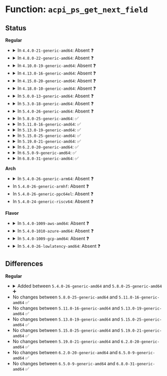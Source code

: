 # Function: <code>acpi_ps_get_next_field</code>

## Status
<b>Regular</b>
<ul>
<li>
<details>
<summary>In <code>4.4.0-21-generic-amd64</code>: Absent ❓</summary>

```json
{
  "name": "acpi_ps_get_next_field",
  "collision_type": "Unique Static",
  "inline_type": "Full",
  "funcs": [
    {
      "addr": 18446744071583697778,
      "name": "acpi_ps_get_next_field",
      "external": false,
      "loc": "drivers/acpi/acpica/psargs.c:484",
      "file": "drivers/acpi/acpica/psargs.c",
      "inline": "not declared, inlined",
      "caller_inline": [
        "drivers/acpi/acpica/psargs.c:acpi_ps_get_next_arg"
      ],
      "caller_func": []
    }
  ],
  "symbols": []
}
```
</details>
</li>
<li>
<details>
<summary>In <code>4.8.0-22-generic-amd64</code>: Absent ❓</summary>

```json
{
  "name": "acpi_ps_get_next_field",
  "collision_type": "Unique Static",
  "inline_type": "Full",
  "funcs": [
    {
      "addr": 18446744071584022109,
      "name": "acpi_ps_get_next_field",
      "external": false,
      "loc": "drivers/acpi/acpica/psargs.c:484",
      "file": "drivers/acpi/acpica/psargs.c",
      "inline": "not declared, inlined",
      "caller_inline": [
        "drivers/acpi/acpica/psargs.c:acpi_ps_get_next_arg"
      ],
      "caller_func": []
    }
  ],
  "symbols": []
}
```
</details>
</li>
<li>
<details>
<summary>In <code>4.10.0-19-generic-amd64</code>: Absent ❓</summary>

```json
{
  "name": "acpi_ps_get_next_field",
  "collision_type": "Unique Static",
  "inline_type": "Full",
  "funcs": [
    {
      "addr": 18446744071584164018,
      "name": "acpi_ps_get_next_field",
      "external": false,
      "loc": "drivers/acpi/acpica/psargs.c:484",
      "file": "drivers/acpi/acpica/psargs.c",
      "inline": "not declared, inlined",
      "caller_inline": [
        "drivers/acpi/acpica/psargs.c:acpi_ps_get_next_arg"
      ],
      "caller_func": []
    }
  ],
  "symbols": []
}
```
</details>
</li>
<li>
<details>
<summary>In <code>4.13.0-16-generic-amd64</code>: Absent ❓</summary>

```json
{
  "name": "acpi_ps_get_next_field",
  "collision_type": "Unique Static",
  "inline_type": "Full",
  "funcs": [
    {
      "addr": 18446744071584231409,
      "name": "acpi_ps_get_next_field",
      "external": false,
      "loc": "drivers/acpi/acpica/psargs.c:489",
      "file": "drivers/acpi/acpica/psargs.c",
      "inline": "not declared, inlined",
      "caller_inline": [
        "drivers/acpi/acpica/psargs.c:acpi_ps_get_next_arg"
      ],
      "caller_func": []
    }
  ],
  "symbols": []
}
```
</details>
</li>
<li>
<details>
<summary>In <code>4.15.0-20-generic-amd64</code>: Absent ❓</summary>

```json
{
  "name": "acpi_ps_get_next_field",
  "collision_type": "Unique Static",
  "inline_type": "Full",
  "funcs": [
    {
      "addr": 18446744071584578255,
      "name": "acpi_ps_get_next_field",
      "external": false,
      "loc": "drivers/acpi/acpica/psargs.c:489",
      "file": "drivers/acpi/acpica/psargs.c",
      "inline": "not declared, inlined",
      "caller_inline": [
        "drivers/acpi/acpica/psargs.c:acpi_ps_get_next_arg"
      ],
      "caller_func": []
    }
  ],
  "symbols": []
}
```
</details>
</li>
<li>
<details>
<summary>In <code>4.18.0-10-generic-amd64</code>: Absent ❓</summary>

```json
{
  "name": "acpi_ps_get_next_field",
  "collision_type": "Unique Static",
  "inline_type": "Full",
  "funcs": [
    {
      "addr": 18446744071584803377,
      "name": "acpi_ps_get_next_field",
      "external": false,
      "loc": "drivers/acpi/acpica/psargs.c:455",
      "file": "drivers/acpi/acpica/psargs.c",
      "inline": "not declared, inlined",
      "caller_inline": [
        "drivers/acpi/acpica/psargs.c:acpi_ps_get_next_arg"
      ],
      "caller_func": []
    }
  ],
  "symbols": []
}
```
</details>
</li>
<li>
<details>
<summary>In <code>5.0.0-13-generic-amd64</code>: Absent ❓</summary>

```json
{
  "name": "acpi_ps_get_next_field",
  "collision_type": "Unique Static",
  "inline_type": "Full",
  "funcs": [
    {
      "addr": 18446744071584905883,
      "name": "acpi_ps_get_next_field",
      "external": false,
      "loc": "drivers/acpi/acpica/psargs.c:455",
      "file": "drivers/acpi/acpica/psargs.c",
      "inline": "not declared, inlined",
      "caller_inline": [
        "drivers/acpi/acpica/psargs.c:acpi_ps_get_next_arg"
      ],
      "caller_func": []
    }
  ],
  "symbols": []
}
```
</details>
</li>
<li>
<details>
<summary>In <code>5.3.0-18-generic-amd64</code>: Absent ❓</summary>

```json
{
  "name": "acpi_ps_get_next_field",
  "collision_type": "Unique Static",
  "inline_type": "Full",
  "funcs": [
    {
      "addr": 18446744071585109002,
      "name": "acpi_ps_get_next_field",
      "external": false,
      "loc": "drivers/acpi/acpica/psargs.c:455",
      "file": "drivers/acpi/acpica/psargs.c",
      "inline": "not declared, inlined",
      "caller_inline": [
        "drivers/acpi/acpica/psargs.c:acpi_ps_get_next_arg"
      ],
      "caller_func": []
    }
  ],
  "symbols": []
}
```
</details>
</li>
<li>
<details>
<summary>In <code>5.4.0-26-generic-amd64</code>: Absent ❓</summary>

```json
{
  "name": "acpi_ps_get_next_field",
  "collision_type": "Unique Static",
  "inline_type": "Full",
  "funcs": [
    {
      "addr": 18446744071585245361,
      "name": "acpi_ps_get_next_field",
      "external": false,
      "loc": "drivers/acpi/acpica/psargs.c:455",
      "file": "drivers/acpi/acpica/psargs.c",
      "inline": "not declared, inlined",
      "caller_inline": [
        "drivers/acpi/acpica/psargs.c:acpi_ps_get_next_arg"
      ],
      "caller_func": []
    }
  ],
  "symbols": []
}
```
</details>
</li>
<li>
<details>
<summary>In <code>5.8.0-25-generic-amd64</code>: ✅</summary>

```c
union acpi_parse_object * acpi_ps_get_next_field(struct acpi_parse_state * parser_state)
```

```json
{
  "name": "acpi_ps_get_next_field",
  "collision_type": "Unique Static",
  "inline_type": "No",
  "funcs": [
    {
      "addr": 18446744071585949564,
      "name": "acpi_ps_get_next_field",
      "external": false,
      "loc": "drivers/acpi/acpica/psargs.c:455",
      "file": "drivers/acpi/acpica/psargs.c",
      "inline": "seen, unknown",
      "caller_inline": [],
      "caller_func": [
        "drivers/acpi/acpica/psargs.c:acpi_ps_get_next_arg"
      ]
    }
  ],
  "symbols": [
    {
      "addr": 18446744071585949564,
      "name": "acpi_ps_get_next_field",
      "section": ".text",
      "bind": "STB_LOCAL",
      "size": 696
    }
  ]
}
```
</details>
</li>
<li>
<details>
<summary>In <code>5.11.0-16-generic-amd64</code>: ✅</summary>

```c
union acpi_parse_object * acpi_ps_get_next_field(struct acpi_parse_state * parser_state)
```

```json
{
  "name": "acpi_ps_get_next_field",
  "collision_type": "Unique Static",
  "inline_type": "No",
  "funcs": [
    {
      "addr": 18446744071586072478,
      "name": "acpi_ps_get_next_field",
      "external": false,
      "loc": "drivers/acpi/acpica/psargs.c:455",
      "file": "drivers/acpi/acpica/psargs.c",
      "inline": "seen, unknown",
      "caller_inline": [],
      "caller_func": [
        "drivers/acpi/acpica/psargs.c:acpi_ps_get_next_arg"
      ]
    }
  ],
  "symbols": [
    {
      "addr": 18446744071586072478,
      "name": "acpi_ps_get_next_field",
      "section": ".text",
      "bind": "STB_LOCAL",
      "size": 696
    }
  ]
}
```
</details>
</li>
<li>
<details>
<summary>In <code>5.13.0-19-generic-amd64</code>: ✅</summary>

```c
union acpi_parse_object * acpi_ps_get_next_field(struct acpi_parse_state * parser_state)
```

```json
{
  "name": "acpi_ps_get_next_field",
  "collision_type": "Unique Static",
  "inline_type": "No",
  "funcs": [
    {
      "addr": 18446744071585949299,
      "name": "acpi_ps_get_next_field",
      "external": false,
      "loc": "drivers/acpi/acpica/psargs.c:455",
      "file": "drivers/acpi/acpica/psargs.c",
      "inline": "seen, unknown",
      "caller_inline": [],
      "caller_func": [
        "drivers/acpi/acpica/psargs.c:acpi_ps_get_next_arg"
      ]
    }
  ],
  "symbols": [
    {
      "addr": 18446744071585949299,
      "name": "acpi_ps_get_next_field",
      "section": ".text",
      "bind": "STB_LOCAL",
      "size": 696
    }
  ]
}
```
</details>
</li>
<li>
<details>
<summary>In <code>5.15.0-25-generic-amd64</code>: ✅</summary>

```c
union acpi_parse_object * acpi_ps_get_next_field(struct acpi_parse_state * parser_state)
```

```json
{
  "name": "acpi_ps_get_next_field",
  "collision_type": "Unique Static",
  "inline_type": "No",
  "funcs": [
    {
      "addr": 18446744071586437598,
      "name": "acpi_ps_get_next_field",
      "external": false,
      "loc": "drivers/acpi/acpica/psargs.c:455",
      "file": "drivers/acpi/acpica/psargs.c",
      "inline": "seen, unknown",
      "caller_inline": [],
      "caller_func": [
        "drivers/acpi/acpica/psargs.c:acpi_ps_get_next_arg"
      ]
    }
  ],
  "symbols": [
    {
      "addr": 18446744071586437598,
      "name": "acpi_ps_get_next_field",
      "section": ".text",
      "bind": "STB_LOCAL",
      "size": 696
    }
  ]
}
```
</details>
</li>
<li>
<details>
<summary>In <code>5.19.0-21-generic-amd64</code>: ✅</summary>

```c
union acpi_parse_object * acpi_ps_get_next_field(struct acpi_parse_state * parser_state)
```

```json
{
  "name": "acpi_ps_get_next_field",
  "collision_type": "Unique Static",
  "inline_type": "No",
  "funcs": [
    {
      "addr": 18446744071587688970,
      "name": "acpi_ps_get_next_field",
      "external": false,
      "loc": "drivers/acpi/acpica/psargs.c:455",
      "file": "drivers/acpi/acpica/psargs.c",
      "inline": "seen, unknown",
      "caller_inline": [],
      "caller_func": [
        "drivers/acpi/acpica/psargs.c:acpi_ps_get_next_arg"
      ]
    }
  ],
  "symbols": [
    {
      "addr": 18446744071587688970,
      "name": "acpi_ps_get_next_field",
      "section": ".text",
      "bind": "STB_LOCAL",
      "size": 736
    }
  ]
}
```
</details>
</li>
<li>
<details>
<summary>In <code>6.2.0-20-generic-amd64</code>: ✅</summary>

```c
union acpi_parse_object * acpi_ps_get_next_field(struct acpi_parse_state * parser_state)
```

```json
{
  "name": "acpi_ps_get_next_field",
  "collision_type": "Unique Static",
  "inline_type": "No",
  "funcs": [
    {
      "addr": 18446744071589000608,
      "name": "acpi_ps_get_next_field",
      "external": false,
      "loc": "drivers/acpi/acpica/psargs.c:455",
      "file": "drivers/acpi/acpica/psargs.c",
      "inline": "seen, unknown",
      "caller_inline": [],
      "caller_func": [
        "drivers/acpi/acpica/psargs.c:acpi_ps_get_next_arg",
        "drivers/acpi/acpica/psargs.c:acpi_ps_get_next_arg"
      ]
    }
  ],
  "symbols": [
    {
      "addr": 18446744071589000608,
      "name": "acpi_ps_get_next_field",
      "section": ".text",
      "bind": "STB_LOCAL",
      "size": 808
    }
  ]
}
```
</details>
</li>
<li>
<details>
<summary>In <code>6.5.0-9-generic-amd64</code>: ✅</summary>

```c
union acpi_parse_object * acpi_ps_get_next_field(struct acpi_parse_state * parser_state)
```

```json
{
  "name": "acpi_ps_get_next_field",
  "collision_type": "Unique Static",
  "inline_type": "No",
  "funcs": [
    {
      "addr": 18446744071589291152,
      "name": "acpi_ps_get_next_field",
      "external": false,
      "loc": "drivers/acpi/acpica/psargs.c:455",
      "file": "drivers/acpi/acpica/psargs.c",
      "inline": "seen, unknown",
      "caller_inline": [],
      "caller_func": [
        "drivers/acpi/acpica/psargs.c:acpi_ps_get_next_arg",
        "drivers/acpi/acpica/psargs.c:acpi_ps_get_next_arg"
      ]
    }
  ],
  "symbols": [
    {
      "addr": 18446744071589291152,
      "name": "acpi_ps_get_next_field",
      "section": ".text",
      "bind": "STB_LOCAL",
      "size": 800
    }
  ]
}
```
</details>
</li>
<li>
<details>
<summary>In <code>6.8.0-31-generic-amd64</code>: ✅</summary>

```c
union acpi_parse_object * acpi_ps_get_next_field(struct acpi_parse_state * parser_state)
```

```json
{
  "name": "acpi_ps_get_next_field",
  "collision_type": "Unique Static",
  "inline_type": "No",
  "funcs": [
    {
      "addr": 18446744071589597920,
      "name": "acpi_ps_get_next_field",
      "external": false,
      "loc": "drivers/acpi/acpica/psargs.c:455",
      "file": "drivers/acpi/acpica/psargs.c",
      "inline": "seen, unknown",
      "caller_inline": [],
      "caller_func": [
        "drivers/acpi/acpica/psargs.c:acpi_ps_get_next_arg",
        "drivers/acpi/acpica/psargs.c:acpi_ps_get_next_arg"
      ]
    }
  ],
  "symbols": [
    {
      "addr": 18446744071589597920,
      "name": "acpi_ps_get_next_field",
      "section": ".text",
      "bind": "STB_LOCAL",
      "size": 800
    }
  ]
}
```
</details>
</li>
</ul>
<b>Arch</b>
<ul>
<li>
<details>
<summary>In <code>5.4.0-26-generic-arm64</code>: Absent ❓</summary>

```json
{
  "name": "acpi_ps_get_next_field",
  "collision_type": "Unique Static",
  "inline_type": "Full",
  "funcs": [
    {
      "addr": 18446603336497570052,
      "name": "acpi_ps_get_next_field",
      "external": false,
      "loc": "drivers/acpi/acpica/psargs.c:455",
      "file": "drivers/acpi/acpica/psargs.c",
      "inline": "not declared, inlined",
      "caller_inline": [
        "drivers/acpi/acpica/psargs.c:acpi_ps_get_next_arg"
      ],
      "caller_func": []
    }
  ],
  "symbols": []
}
```
</details>
</li>
<li>
In <code>5.4.0-26-generic-armhf</code>: Absent ❓
</li>
<li>
In <code>5.4.0-26-generic-ppc64el</code>: Absent ❓
</li>
<li>
In <code>5.4.0-24-generic-riscv64</code>: Absent ❓
</li>
</ul>
<b>Flavor</b>
<ul>
<li>
<details>
<summary>In <code>5.4.0-1009-aws-amd64</code>: Absent ❓</summary>

```json
{
  "name": "acpi_ps_get_next_field",
  "collision_type": "Unique Static",
  "inline_type": "Full",
  "funcs": [
    {
      "addr": 18446744071585101592,
      "name": "acpi_ps_get_next_field",
      "external": false,
      "loc": "drivers/acpi/acpica/psargs.c:455",
      "file": "drivers/acpi/acpica/psargs.c",
      "inline": "not declared, inlined",
      "caller_inline": [
        "drivers/acpi/acpica/psargs.c:acpi_ps_get_next_arg"
      ],
      "caller_func": []
    }
  ],
  "symbols": []
}
```
</details>
</li>
<li>
<details>
<summary>In <code>5.4.0-1010-azure-amd64</code>: Absent ❓</summary>

```json
{
  "name": "acpi_ps_get_next_field",
  "collision_type": "Unique Static",
  "inline_type": "Full",
  "funcs": [
    {
      "addr": 18446744071585016919,
      "name": "acpi_ps_get_next_field",
      "external": false,
      "loc": "drivers/acpi/acpica/psargs.c:455",
      "file": "drivers/acpi/acpica/psargs.c",
      "inline": "not declared, inlined",
      "caller_inline": [
        "drivers/acpi/acpica/psargs.c:acpi_ps_get_next_arg"
      ],
      "caller_func": []
    }
  ],
  "symbols": []
}
```
</details>
</li>
<li>
<details>
<summary>In <code>5.4.0-1009-gcp-amd64</code>: Absent ❓</summary>

```json
{
  "name": "acpi_ps_get_next_field",
  "collision_type": "Unique Static",
  "inline_type": "Full",
  "funcs": [
    {
      "addr": 18446744071585196945,
      "name": "acpi_ps_get_next_field",
      "external": false,
      "loc": "drivers/acpi/acpica/psargs.c:455",
      "file": "drivers/acpi/acpica/psargs.c",
      "inline": "not declared, inlined",
      "caller_inline": [
        "drivers/acpi/acpica/psargs.c:acpi_ps_get_next_arg"
      ],
      "caller_func": []
    }
  ],
  "symbols": []
}
```
</details>
</li>
<li>
<details>
<summary>In <code>5.4.0-26-lowlatency-amd64</code>: Absent ❓</summary>

```json
{
  "name": "acpi_ps_get_next_field",
  "collision_type": "Unique Static",
  "inline_type": "Full",
  "funcs": [
    {
      "addr": 18446744071585303105,
      "name": "acpi_ps_get_next_field",
      "external": false,
      "loc": "drivers/acpi/acpica/psargs.c:455",
      "file": "drivers/acpi/acpica/psargs.c",
      "inline": "not declared, inlined",
      "caller_inline": [
        "drivers/acpi/acpica/psargs.c:acpi_ps_get_next_arg"
      ],
      "caller_func": []
    }
  ],
  "symbols": []
}
```
</details>
</li>
</ul>

## Differences
<b>Regular</b>
<ul>
<li>
<details>
<summary>Added between <code>5.4.0-26-generic-amd64</code> and <code>5.8.0-25-generic-amd64</code> ➕</summary>

```c
union acpi_parse_object * acpi_ps_get_next_field(struct acpi_parse_state * parser_state)
```
</details>
</li>
<li>
No changes between <code>5.8.0-25-generic-amd64</code> and <code>5.11.0-16-generic-amd64</code> ✅
</li>
<li>
No changes between <code>5.11.0-16-generic-amd64</code> and <code>5.13.0-19-generic-amd64</code> ✅
</li>
<li>
No changes between <code>5.13.0-19-generic-amd64</code> and <code>5.15.0-25-generic-amd64</code> ✅
</li>
<li>
No changes between <code>5.15.0-25-generic-amd64</code> and <code>5.19.0-21-generic-amd64</code> ✅
</li>
<li>
No changes between <code>5.19.0-21-generic-amd64</code> and <code>6.2.0-20-generic-amd64</code> ✅
</li>
<li>
No changes between <code>6.2.0-20-generic-amd64</code> and <code>6.5.0-9-generic-amd64</code> ✅
</li>
<li>
No changes between <code>6.5.0-9-generic-amd64</code> and <code>6.8.0-31-generic-amd64</code> ✅
</li>
</ul>
